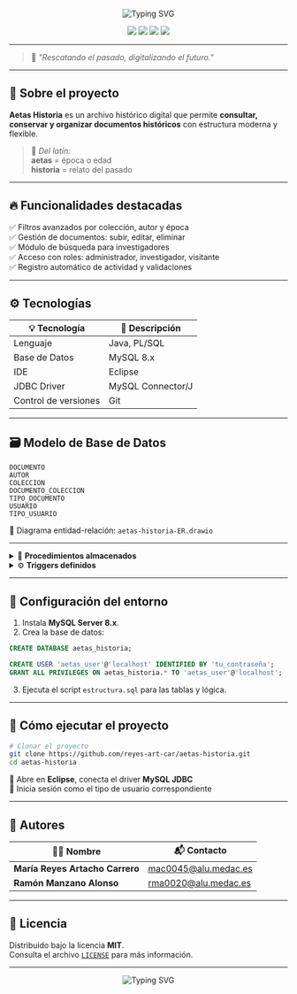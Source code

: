 <!-- HEADER CON ANIMACIÓN -->

<p align="center">
  <img src="https://readme-typing-svg.demolab.com?font=Fira+Code&size=26&pause=1000&color=6A5ACD&center=true&width=600&lines=%F0%9F%8F%9B%EF%B8%8F+AETAS+HISTORIA+-+Archivo+Hist%C3%B3rico+Digital" alt="Typing SVG" />
</p>

<p align="center">
  <img src="https://img.shields.io/badge/license-MIT-blueviolet?style=for-the-badge"/>
  <img src="https://img.shields.io/badge/status-Activo-brightgreen?style=for-the-badge"/>
  <img src="https://img.shields.io/badge/basedatos-MySQL%208.x-blue?style=for-the-badge&logo=mysql"/>
  <img src="https://img.shields.io/badge/lenguaje-Java-yellow?style=for-the-badge&logo=java"/>
</p>

---

> 💬 *"Rescatando el pasado, digitalizando el futuro."*

---

## 🧭 Sobre el proyecto

**Aetas Historia** es un archivo histórico digital que permite **consultar, conservar y organizar documentos históricos** con estructura moderna y flexible.

> 🏺 *Del latín:*  
> **aetas** = época o edad  
> **historia** = relato del pasado

---

## 🔥 Funcionalidades destacadas

✅ Filtros avanzados por colección, autor y época  
✅ Gestión de documentos: subir, editar, eliminar  
✅ Módulo de búsqueda para investigadores  
✅ Acceso con roles: administrador, investigador, visitante  
✅ Registro automático de actividad y validaciones

---

## ⚙️ Tecnologías

| 💡 Tecnología     | 🧩 Descripción                    |
|------------------|----------------------------------|
| Lenguaje         | Java, PL/SQL                     |
| Base de Datos    | MySQL 8.x                        |
| IDE              | Eclipse                          |
| JDBC Driver      | MySQL Connector/J                |
| Control de versiones | Git                         |

---

## 🗃️ Modelo de Base de Datos

```
DOCUMENTO
AUTOR
COLECCION
DOCUMENTO_COLECCION
TIPO_DOCUMENTO
USUARIO
TIPO_USUARIO
```

📌 Diagrama entidad-relación: `aetas-historia-ER.drawio`

---

<details>
<summary>🧠 <strong>Procedimientos almacenados</strong></summary>

| Procedimiento         | Acción                                  |
|-----------------------|------------------------------------------|
| `insertar_documento`  | Añadir documento                         |
| `actualizar_documento`| Modificar datos existentes               |
| `eliminar_documento`  | Borrar por ID                            |
| `listar_documentos`   | Mostrar todos los documentos             |
| `ver_documento`       | Consultar detalle por ID                 |

</details>

<details>
<summary>⚙️ <strong>Triggers definidos</strong></summary>

| Trigger                    | Función                                               |
|----------------------------|--------------------------------------------------------|
| `registrarActividadInsert`| Registra autor del alta de un documento                |
| `registrarActividadUpdate`| Guarda cambios realizados                              |
| `registrarActividadDelete`| Registra la eliminación de documentos                  |
| `caracteresInválidos`     | Previene la inserción de caracteres no válidos         |

</details>

---

## 🧪 Configuración del entorno

1. Instala **MySQL Server 8.x**.
2. Crea la base de datos:

```sql
CREATE DATABASE aetas_historia;

CREATE USER 'aetas_user'@'localhost' IDENTIFIED BY 'tu_contraseña';
GRANT ALL PRIVILEGES ON aetas_historia.* TO 'aetas_user'@'localhost';
```

3. Ejecuta el script `estructura.sql` para las tablas y lógica.

---

## 🚀 Cómo ejecutar el proyecto

```bash
# Clonar el proyecto
git clone https://github.com/reyes-art-car/aetas-historia.git
cd aetas-historia
```

🔧 Abre en **Eclipse**, conecta el driver **MySQL JDBC**  
🧠 Inicia sesión como el tipo de usuario correspondiente

---

## 👤 Autores

| 👨‍💻 Nombre                      | 📬 Contacto                                       |
|-------------------------------|--------------------------------------------------|
| **María Reyes Artacho Carrero** | [mac0045@alu.medac.es](mailto:mac0045@alu.medac.es) |
| **Ramón Manzano Alonso**        | [rma0020@alu.medac.es](mailto:rma0020@alu.medac.es)  |

---

## 📄 Licencia

Distribuido bajo la licencia **MIT**.  
Consulta el archivo [`LICENSE`](./LICENSE) para más información.

---

<p align="center">
  <img src="https://readme-typing-svg.demolab.com?font=Fira+Code&pause=1000&color=F59E0B&center=true&width=440&lines=AETAS+HISTORIA+es+historia+viva.;Explora+%F0%9F%94%8D.+Conserva+%F0%9F%93%85.+Comparte+%F0%9F%92%AC." alt="Typing SVG">
</p>
